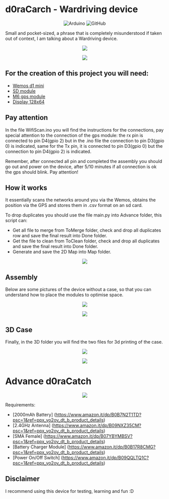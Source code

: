 # d0raCarch - Wardriving device
<p align="center">
 <img alt="Arduino" src="https://img.shields.io/badge/-Arduino-00979D?style=for-the-badge&logo=Arduino&logoColor=white">
 <img alt="GitHub" src="https://img.shields.io/badge/github-%23121011.svg?style=for-the-badge&logo=github&logoColor=white">
</p>

Small and pocket-sized, a phrase that is completely misunderstood if taken out of context, I am talking about a Wardriving device.
<p align="center"><img src="/image/1.jpg"></p>
<p align="center"><img src="/image/3.jpg"></p>

## For the creation of this project you will need:
- [Wemos d1 mini](https://www.amazon.it/AZDelivery-D1-ESP8266-12E-gratuito-compatibile/dp/B0754N794H/ref=sr_1_7?keywords=wemos+d1+mini&qid=1677771028&sprefix=wemos+d%2Caps%2C177&sr=8-7)
- [SD module](https://www.amazon.it/AZDelivery-Reader-Memory-Shield-Arduino/dp/B06X1DX5WS/ref=sr_1_5?keywords=arduino+sd+card+module&qid=1677771051&sprefix=sd+module+a%2Caps%2C164&sr=8-5)
- [M6 gps module](https://www.amazon.it/Aideepen-GY-GPS6MV2-Posizione-Antenna-Controller/dp/B08CZSL193/ref=sr_1_6?__mk_it_IT=%C3%85M%C3%85%C5%BD%C3%95%C3%91&crid=1RTDJSP7UCFB8&keywords=gps+arduino&qid=1677771070&sprefix=gps+arduino%2Caps%2C163&sr=8-6)
- [Display 128x64](https://www.amazon.it/gp/product/B07J2QWF43/ref=ppx_yo_dt_b_search_asin_title?ie=UTF8&psc=1)

## Pay attention
In the file WifiScan.ino you will find the instructions for the connections, pay special attention to the connection of the gps module: the rx pin is connected to pin D4(gpio 2) but in the .ino file the connection to pin D3(gpio 0) is indicated, same for the Tx pin, it is connected to pin D3(gpio 0) but the connection to pin D4(gpio 2) is indicated. 

Remember, after connected all pin and completed the assembly you should go out and power on the device, after 5/10 minutes if all connection is ok the gps should blink.
Pay attention!

## How it works
It essentially scans the networks around you via the Wemos, obtains the position via the GPS and stores them in .csv format on an sd card.

To drop duplicates you should use the file main.py into Advance folder, this script can:
- Get all file to merge from ToMerge folder, check and drop all duplicates row and save the final result into Done folder.
- Get the file to clean from ToClean folder, check and drop all duplicates and save the final result into Done folder.
- Generate and save the 2D Map into Map folder.

<p align="center"><img src="/image/map.gif"></p>

## Assembly
Below are some pictures of the device without a case, so that you can understand how to place the modules to optimise space.
<p align="center"><img src="/image/5.jpg"></p>
<p align="center"><img src="/image/6.jpg"></p>

## 3D Case
Finally, in the 3D folder you will find the two files for 3d printing of the case.
<p align="center"><img src="/image/7.png"></p>
<p align="center"><img src="/image/8.png"></p>

# Advance d0raCatch
<p align="center"><img src="/image/7.jpg"></p>

Requirements:
- [2000mAh Battery] (https://www.amazon.it/dp/B0B7N2T1TD?psc=1&ref=ppx_yo2ov_dt_b_product_details)
- [2.4GHz Antenna] (https://www.amazon.it/dp/B09NXZ35CM?psc=1&ref=ppx_yo2ov_dt_b_product_details)
- [SMA Female] (https://www.amazon.it/dp/B07YBYMBSV?psc=1&ref=ppx_yo2ov_dt_b_product_details)
- [Battery Charger Module] (https://www.amazon.it/dp/B0B17R8CMG?psc=1&ref=ppx_yo2ov_dt_b_product_details)
- [Power On/Off Switch] (https://www.amazon.it/dp/B09QQLTQ1C?psc=1&ref=ppx_yo2ov_dt_b_product_details)

## Disclaimer
I recommend using this device for testing, learning and fun :D
